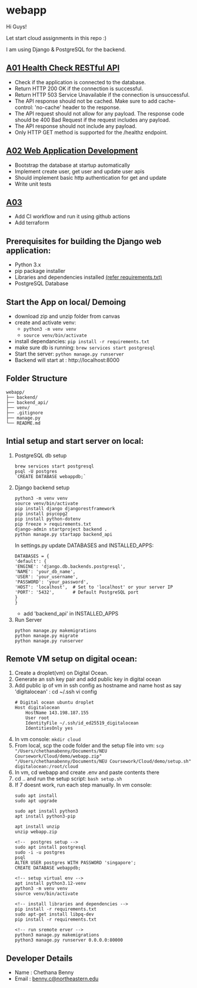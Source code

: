 # webapp

Hi Guys!

Let start cloud assignments in this repo :)

I am using Django & PostgreSQL for the backend.

## [A01 Health Check RESTful API](https://northeastern.instructure.com/courses/192916/assignments/2459288)

- Check if the application is connected to the database.
- Return HTTP 200 OK if the connection is successful.
- Return HTTP 503 Service Unavailable if the connection is unsuccessful.
- The API response should not be cached. Make sure to add cache-control: 'no-cache' header to the response.
- The API request should not allow for any payload. The response code should be 400 Bad Request if the request includes any payload.
- The API response should not include any payload.
- Only HTTP GET method is supported for the /healthz endpoint.

## [A02 Web Application Development](https://northeastern.instructure.com/courses/192916/assignments/2463019) 

- Bootstrap the database at startup automatically
- Implement create user, get user and update user apis
- Should implement basic http authentication for get and update
- Write unit tests

## [A03](https://northeastern.instructure.com/courses/192916/assignments/2463019) 
- Add CI workflow and run it using github actions
- Add terraform

## Prerequisites for building the Django web application:

- Python 3.x 
- pip package installer
- Libraries and dependencies installed [(refer requirements.txt)](requirements.txt)
- PostgreSQL Database 

## Start the App on local/ Demoing
- download zip and unzip folder from canvas
- create and activate venv:
    - `python3 -m venv venv` 
    - `source venv/bin/activate`
- install dependancies: `pip install -r requirements.txt`
- make sure db is running: `brew services start postgresql`
- Start the server: `python manage.py runserver`
- Backend will start at : http://localhost:8000

## Folder Structure
    webapp/
    ├── backend/
    ├── backend_api/
    ├── venv/
    ├── .gitignore
    ├── manage.py
    └── README.md

## Intial setup and start server on local:
1. PostgreSQL db setup
    ```
    brew services start postgresql
    psql -U postgres
    `CREATE DATABASE webappdb;`
    ```
2. Django backend setup
    ```
    python3 -m venv venv
    source venv/bin/activate
    pip install django djangorestframework
    pip install psycopg2
    pip install python-dotenv
    pip freeze > requirements.txt
    django-admin startproject backend .
    python manage.py startapp backend_api
    ```
    In settings.py update DATABASES and INSTALLED_APPS:
    ```
    DATABASES = {
    'default': {
    'ENGINE': 'django.db.backends.postgresql',
    'NAME': 'your_db_name',
    'USER': 'your_username',
    'PASSWORD': 'your_password',
    'HOST': 'localhost',  # Set to 'localhost' or your server IP
    'PORT': '5432',       # Default PostgreSQL port
    }
    }
    ```
    - add 'backend_api' in INSTALLED_APPS
3. Run Server
    ```
    python manage.py makemigrations
    python manage.py migrate
    python manage.py runserver
    ```

## Remote VM setup on digital ocean:
1. Create a droplet(vm) on Digital Ocean.
2. Generate an ssh key pair and add public key in digital ocean
3. Add public ip of vm in ssh config as hostname and name host as say 'digitalocean' :
    cd ~/.ssh
    vi config
    ```
    # Digital ocean ubuntu droplet
    Host digitalocean
        HostName 143.198.187.155
        User root
        IdentityFile ~/.ssh/id_ed25519_digitalocean
        IdentitiesOnly yes
    ```
4. In vm console: `mkdir cloud`
5. From local, scp the code folder and the setup file into vm: 
`scp "/Users/chethanabenny/Documents/NEU Coursework/Cloud/demo/webapp.zip" "/Users/chethanabenny/Documents/NEU Coursework/Cloud/demo/setup.sh" digitalocean:/root/cloud`
6. In vm, cd webapp and create .env and paste contents there
7. cd .. and run the setup script: `bash setup.sh`
8. If 7 doesnt work, run each step manually. In vm console:
    ```
    sudo apt install
    sudo apt upgrade

    sudo apt install python3
    apt install python3-pip

    apt install unzip
    unzip webapp.zip

    <!--  postgres setup -->
    sudo apt install postgresql
    sudo -i -u postgres
    psql
    ALTER USER postgres WITH PASSWORD 'singapore';
    CREATE DATABASE webappdb;

    <!-- setup virtual env -->
    apt install python3.12-venv
    python3 -m venv venv
    source venv/bin/activate

    <!-- install libraries and dependencies -->
    pip install -r requirements.txt
    sudo apt-get install libpq-dev
    pip install -r requirements.txt

    <!-- run sremote erver -->
    python3 manage.py makemigrations
    python3 manage.py runserver 0.0.0.0:80000
    ```


## Developer Details
- Name : Chethana Benny
- Email : benny.c@northeastern.edu